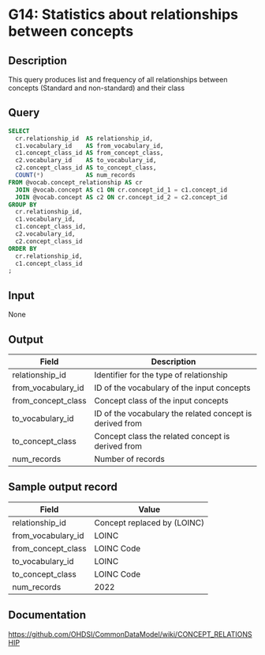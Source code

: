 <!---
Group:general
Name:G14 Statistics about relationships between concepts
Author:Patrick Ryan
CDM Version: 5.3
-->

# G14: Statistics about relationships between concepts

## Description
This query produces list and frequency of all relationships between concepts (Standard and non-standard) and their class

## Query
```sql
SELECT
  cr.relationship_id  AS relationship_id,
  c1.vocabulary_id    AS from_vocabulary_id,
  c1.concept_class_id AS from_concept_class,
  c2.vocabulary_id    AS to_vocabulary_id,
  c2.concept_class_id AS to_concept_class,
  COUNT(*)            AS num_records
FROM @vocab.concept_relationship AS cr
  JOIN @vocab.concept AS c1 ON cr.concept_id_1 = c1.concept_id
  JOIN @vocab.concept AS c2 ON cr.concept_id_2 = c2.concept_id
GROUP BY
  cr.relationship_id,
  c1.vocabulary_id,
  c1.concept_class_id,
  c2.vocabulary_id,
  c2.concept_class_id
ORDER BY
  cr.relationship_id,
  c1.concept_class_id
;
```

## Input

None

## Output

|  Field |  Description |
| --- | --- |
|  relationship_id |  Identifier for the type of relationship |
|  from_vocabulary_id |  ID of the vocabulary of the input concepts |
|  from_concept_class |  Concept class of the input concepts |
|  to_vocabulary_id |  ID of the vocabulary the related concept is derived from |
|  to_concept_class |  Concept class the related concept is derived from |
|  num_records |  Number of records  |

## Sample output record

|  Field |  Value |
| --- | --- |
|  relationship_id |  Concept replaced by (LOINC) |
|  from_vocabulary_id |  LOINC |
|  from_concept_class |  LOINC Code |
|  to_vocabulary_id |  LOINC |
|  to_concept_class |  LOINC Code |
|  num_records |  2022 |

## Documentation
https://github.com/OHDSI/CommonDataModel/wiki/CONCEPT_RELATIONSHIP
